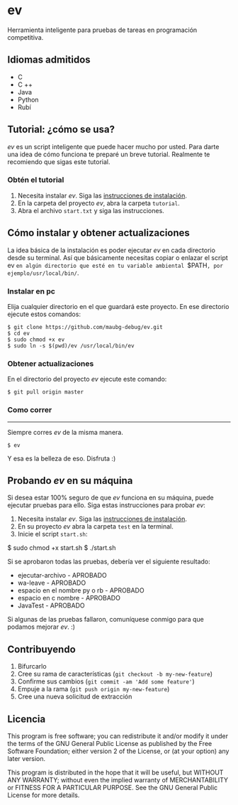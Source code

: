 ev
==

Herramienta inteligente para pruebas de tareas en programación competitiva.

Idiomas admitidos
-------------------

* C
* C ++
* Java
* Python
* Rubí

Tutorial: ¿cómo se usa?
-------------------------
_ev_ es un script inteligente que puede hacer mucho por usted. Para darte una idea de cómo funciona te preparé un breve tutorial. Realmente te recomiendo que sigas este tutorial.

### Obtén el tutorial

1. Necesita instalar _ev_. Siga las [instrucciones de instalación](https://github.com/maubg-debug/ev#c%C3%B3mo-instalar-y-obtener-actualizaciones).
2. En la carpeta del proyecto _ev_, abra la carpeta `tutorial`.
3. Abra el archivo `start.txt` y siga las instrucciones.

Cómo instalar y obtener actualizaciones
------------------------------

La idea básica de la instalación es poder ejecutar _ev_ en cada directorio desde su terminal.
Así que básicamente necesitas copiar o enlazar el script ev `en algún directorio que esté en tu variable ambiental `$PATH`, por ejemplo/usr/local/bin/`.

### Instalar en pc

Elija cualquier directorio en el que guardará este proyecto. En ese directorio ejecute estos comandos:
```
$ git clone https://github.com/maubg-debug/ev.git
$ cd ev
$ sudo chmod +x ev
$ sudo ln -s $(pwd)/ev /usr/local/bin/ev
```
### Obtener actualizaciones

En el directorio del proyecto _ev_ ejecute este comando:
```
$ git pull origin master
```

### Como correr
----------
Siempre corres _ev_ de la misma manera.
```
$ ev
```
Y esa es la belleza de eso. Disfruta :)

Probando _ev_ en su máquina
----------------------------
Si desea estar 100% seguro de que _ev_ funciona en su máquina, puede ejecutar pruebas para ello. Siga estas instrucciones para probar _ev_:

1. Necesita instalar _ev_. Siga las [instrucciones de instalación](https://github.com/hermanzdosilovic/ev#how-to-install-and-get-updates).
2. En su proyecto _ev_ abra la carpeta `test` en la terminal.
3. Inicie el script `start.sh`:

$ sudo chmod +x start.sh
$ ./start.sh

Si se aprobaron todas las pruebas, debería ver el siguiente resultado:

- ejecutar-archivo -
APROBADO
- wa-leave -
APROBADO
- espacio en el nombre py o rb -
APROBADO
- espacio en c nombre -
APROBADO
- JavaTest -
APROBADO

Si algunas de las pruebas fallaron, comuníquese conmigo para que podamos mejorar _ev_. :)


Contribuyendo
------------
1. Bifurcarlo
2. Cree su rama de características (`git checkout -b my-new-feature`)
3. Confirme sus cambios (`git commit -am 'Add some feature'`)
4. Empuje a la rama (`git push origin my-new-feature`)
5. Cree una nueva solicitud de extracción

Licencia
-------
This program is free software; you can redistribute it and/or modify
it under the terms of the GNU General Public License as published by
the Free Software Foundation; either version 2 of the License, or
(at your option) any later version.

This program is distributed in the hope that it will be useful,
but WITHOUT ANY WARRANTY; without even the implied warranty of
MERCHANTABILITY or FITNESS FOR A PARTICULAR PURPOSE.  See the
GNU General Public License for more details.
